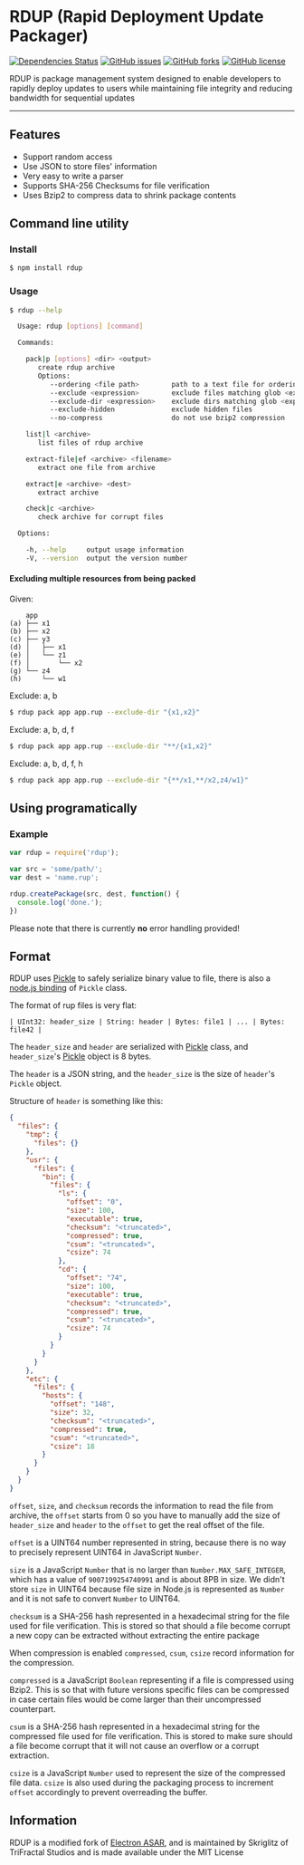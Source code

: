 # RDUP (Rapid Deployment Update Packager)

[![Dependencies Status](https://david-dm.org/Skriglitz/rdup/status.png)](https://david-dm.org/Skriglitz/rdup)
[![GitHub issues](https://img.shields.io/github/issues/Skriglitz/rdup.svg)](https://github.com/Skriglitz/rdup/issues)
[![GitHub forks](https://img.shields.io/github/forks/Skriglitz/rdup.svg)](https://github.com/Skriglitz/rdup/network)
[![GitHub license](https://img.shields.io/github/license/Skriglitz/rdup.svg)](https://github.com/Skriglitz/rdup/blob/master/LICENSE)

RDUP is package management system designed to enable developers to rapidly deploy updates to users while maintaining file integrity and reducing bandwidth for sequential updates

***
## Features

* Support random access
* Use JSON to store files' information
* Very easy to write a parser
* Supports SHA-256 Checksums for file verification
* Uses Bzip2 to compress data to shrink package contents

## Command line utility

### Install

```bash
$ npm install rdup
```

### Usage

```bash
$ rdup --help

  Usage: rdup [options] [command]

  Commands:

    pack|p [options] <dir> <output>
       create rdup archive
       Options:
          --ordering <file path>        path to a text file for ordering contents
          --exclude <expression>        exclude files matching glob <expression>
          --exclude-dir <expression>    exclude dirs matching glob <expression> or starting with literal <expression>
          --exclude-hidden              exclude hidden files
          --no-compress                 do not use bzip2 compression

    list|l <archive>
       list files of rdup archive

    extract-file|ef <archive> <filename>
       extract one file from archive

    extract|e <archive> <dest>
       extract archive

    check|c <archive>
       check archive for corrupt files

  Options:

    -h, --help     output usage information
    -V, --version  output the version number

```

#### Excluding multiple resources from being packed

Given:
```
    app
(a) ├── x1
(b) ├── x2
(c) ├── y3
(d) │   ├── x1
(e) │   └── z1
(f) │       └── x2
(g) └── z4
(h)     └── w1
```

Exclude: a, b
```bash
$ rdup pack app app.rup --exclude-dir "{x1,x2}"
```

Exclude: a, b, d, f
```bash
$ rdup pack app app.rup --exclude-dir "**/{x1,x2}"
```

Exclude: a, b, d, f, h
```bash
$ rdup pack app app.rup --exclude-dir "{**/x1,**/x2,z4/w1}"
```

## Using programatically

### Example

```js
var rdup = require('rdup');

var src = 'some/path/';
var dest = 'name.rup';

rdup.createPackage(src, dest, function() {
  console.log('done.');
})
```

Please note that there is currently **no** error handling provided!

## Format

RDUP uses [Pickle][pickle] to safely serialize binary value to file, there is
also a [node.js binding][node-pickle] of `Pickle` class.

The format of rup files is very flat:

```
| UInt32: header_size | String: header | Bytes: file1 | ... | Bytes: file42 |
```

The `header_size` and `header` are serialized with [Pickle][pickle] class, and
`header_size`'s [Pickle][pickle] object is 8 bytes.

The `header` is a JSON string, and the `header_size` is the size of `header`'s
`Pickle` object.

Structure of `header` is something like this:

```json
{
  "files": {
    "tmp": {
      "files": {}
    },
    "usr": {
      "files": {
        "bin": {
          "files": {
            "ls": {
              "offset": "0",
              "size": 100,
              "executable": true,
              "checksum": "<truncated>",
              "compressed": true,
              "csum": "<truncated>",
              "csize": 74
            },
            "cd": {
              "offset": "74",
              "size": 100,
              "executable": true,
              "checksum": "<truncated>",
              "compressed": true,
              "csum": "<truncated>",
              "csize": 74
            }
          }
        }
      }
    },
    "etc": {
      "files": {
        "hosts": {
          "offset": "148",
          "size": 32,
          "checksum": "<truncated>",
          "compressed": true,
          "csum": "<truncated>",
          "csize": 18
        }
      }
    }
  }
}
```

`offset`, `size`, and `checksum` records the information to read the file from
archive, the `offset` starts from 0 so you have to manually add the size of
`header_size` and `header` to the `offset` to get the real offset of the file.

`offset` is a UINT64 number represented in string, because there is no way to
precisely represent UINT64 in JavaScript `Number`.

`size` is a JavaScript `Number` that is no larger than `Number.MAX_SAFE_INTEGER`,
which has a value of `9007199254740991` and is about 8PB in size. We didn't
store `size` in UINT64 because file size in Node.js is represented as `Number`
and it is not safe to convert `Number` to UINT64.

`checksum` is a SHA-256 hash represented in a hexadecimal string for the file
used for file verification. This is stored so that should a file become corrupt
a new copy can be extracted without extracting the entire package

When compression is enabled `compressed`, `csum`, `csize` record information
for the compression.

`compressed` is a JavaScript `Boolean` representing if a file is compressed
using Bzip2. This is so that with future versions specific files can be
compressed in case certain files would be come larger than their uncompressed
counterpart.

`csum` is a SHA-256 hash represented in a hexadecimal string for the compressed
file used for file verification. This is stored to make sure should a
file become corrupt that it will not cause an overflow or a corrupt extraction.

`csize` is a JavaScript `Number` used to represent the size of the compressed
file data. `csize` is also used during the packaging process to increment `offset`
accordingly to prevent overreading the buffer.

[pickle]: https://chromium.googlesource.com/chromium/src/+/master/base/pickle.h
[node-pickle]: https://www.npmjs.org/package/chromium-pickle

## Information

RDUP is a modified fork of [Electron ASAR](https://github.com/electron/asar),
and is maintained by Skriglitz of TriFractal Studios and is made available under the MIT License